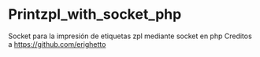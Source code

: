 # Printzpl_with_socket_php

Socket para la impresión de etiquetas zpl mediante socket en php 
Creditos a https://github.com/erighetto
